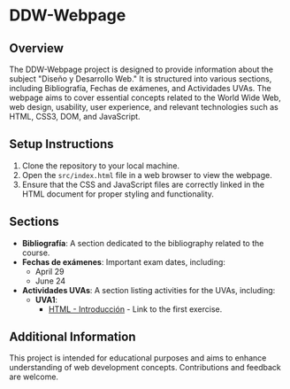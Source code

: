 # DDW-Webpage

## Overview
The DDW-Webpage project is designed to provide information about the subject "Diseño y Desarrollo Web." It is structured into various sections, including Bibliografía, Fechas de exámenes, and Actividades UVAs. The webpage aims to cover essential concepts related to the World Wide Web, web design, usability, user experience, and relevant technologies such as HTML, CSS3, DOM, and JavaScript.

## Setup Instructions
1. Clone the repository to your local machine.
2. Open the `src/index.html` file in a web browser to view the webpage.
3. Ensure that the CSS and JavaScript files are correctly linked in the HTML document for proper styling and functionality.

## Sections
- **Bibliografía**: A section dedicated to the bibliography related to the course.
- **Fechas de exámenes**: Important exam dates, including:
  - April 29
  - June 24
- **Actividades UVAs**: A section listing activities for the UVAs, including:
  - **UVA1**: 
    - [HTML - Introducción](src/uvas/uva1/html-introduccion.html) - Link to the first exercise.

## Additional Information
This project is intended for educational purposes and aims to enhance understanding of web development concepts. Contributions and feedback are welcome.